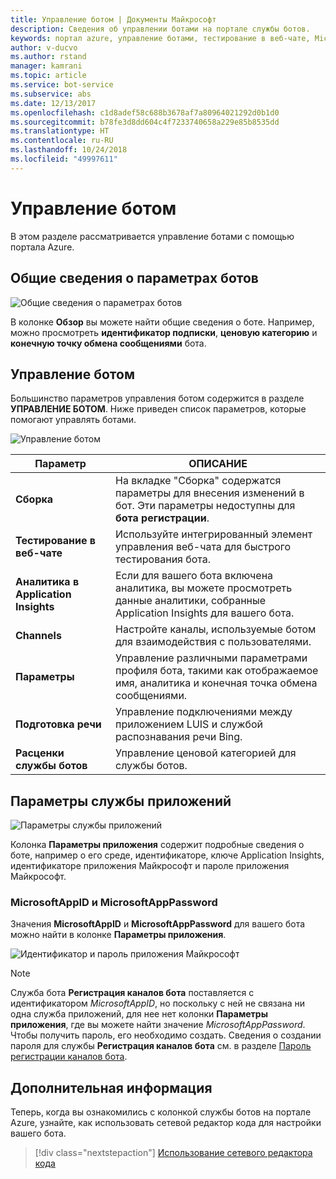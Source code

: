 ```yaml
---
title: Управление ботом | Документы Майкрософт
description: Сведения об управлении ботами на портале службы ботов.
keywords: портал azure, управление ботами, тестирование в веб-чате, MicrosoftAppID, MicrosoftAppPassword, параметры приложения
author: v-ducvo
ms.author: rstand
manager: kamrani
ms.topic: article
ms.service: bot-service
ms.subservice: abs
ms.date: 12/13/2017
ms.openlocfilehash: c1d8adef58c688b3678af7a80964021292d0b1d0
ms.sourcegitcommit: b78fe3d8dd604c4f7233740658a229e85b8535dd
ms.translationtype: HT
ms.contentlocale: ru-RU
ms.lasthandoff: 10/24/2018
ms.locfileid: "49997611"
---
```

# <a name="manage-a-bot"></a>Управление ботом

В этом разделе рассматривается управление ботами с помощью портала Azure.

## <a name="bot-settings-overview"></a>Общие сведения о параметрах ботов

![Общие сведения о параметрах ботов](~/media/azure-manage-a-bot/overview.png)

В колонке **Обзор** вы можете найти общие сведения о боте. Например, можно просмотреть **идентификатор подписки**, **ценовую категорию** и **конечную точку обмена сообщениями** бота.

## <a name="bot-management"></a>Управление ботом

 Большинство параметров управления ботом содержится в разделе **УПРАВЛЕНИЕ БОТОМ**. Ниже приведен список параметров, которые помогают управлять ботами.

![Управление ботом](~/media/azure-manage-a-bot/bot-management.png)

| Параметр |  ОПИСАНИЕ |
| ---- | ---- |
| **Сборка** | На вкладке "Сборка" содержатся параметры для внесения изменений в бот. Эти параметры недоступны для **бота регистрации**. |
| **Тестирование в веб-чате** | Используйте интегрированный элемент управления веб-чата для быстрого тестирования бота. |
| **Аналитика в Application Insights** | Если для вашего бота включена аналитика, вы можете просмотреть данные аналитики, собранные Application Insights для вашего бота. |
| **Channels** | Настройте каналы, используемые ботом для взаимодействия с пользователями. |
| **Параметры** | Управление различными параметрами профиля бота, такими как отображаемое имя, аналитика и конечная точка обмена сообщениями. |
| **Подготовка речи** | Управление подключениями между приложением LUIS и службой распознавания речи Bing. |
| **Расценки службы ботов** | Управление ценовой категорией для службы ботов. |

## <a name="app-service-settings"></a>Параметры службы приложений

![Параметры службы приложений](~/media/azure-manage-a-bot/app-service-settings.png)

Колонка **Параметры приложения** содержит подробные сведения о боте, например о его среде, идентификаторе, ключе Application Insights, идентификаторе приложения Майкрософт и пароле приложения Майкрософт.

### <a name="microsoftappid-and-microsoftapppassword"></a>MicrosoftAppID и MicrosoftAppPassword

Значения **MicrosoftAppID** и **MicrosoftAppPassword** для вашего бота можно найти в колонке **Параметры приложения**.

![Идентификатор и пароль приложения Майкрософт](~/media/azure-manage-a-bot/app-settings.png)

> [!NOTE]
> Служба бота **Регистрация каналов бота** поставляется с идентификатором *MicrosoftAppID*, но поскольку с ней не связана ни одна служба приложений, для нее нет колонки **Параметры приложения**, где вы можете найти значение *MicrosoftAppPassword*. Чтобы получить пароль, его необходимо создать. Сведения о создании пароля для службы **Регистрация каналов бота** см. в разделе [Пароль регистрации каналов бота](bot-service-quickstart-registration.md#bot-channels-registration-password).

## <a name="next-steps"></a>Дополнительная информация
Теперь, когда вы ознакомились с колонкой службы ботов на портале Azure, узнайте, как использовать сетевой редактор кода для настройки вашего бота.
> [!div class="nextstepaction"]
> [Использование сетевого редактора кода](bot-service-build-online-code-editor.md)
